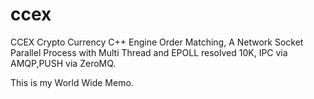 # ccex
CCEX
Crypto Currency C++ Engine
Order Matching,
A Network Socket Parallel Process with Multi Thread and EPOLL resolved 10K,
IPC via AMQP,PUSH via ZeroMQ.

This is my World Wide Memo.
